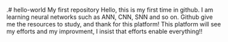 .# hello-world
My first repository
Hello, this is my first time in github. I am learning neural networks such as ANN, CNN, SNN and so on. Github give me the resources to study, and thank for this platform! This platform will see my efforts and my improvment, I insist that efforts enable everything!!
